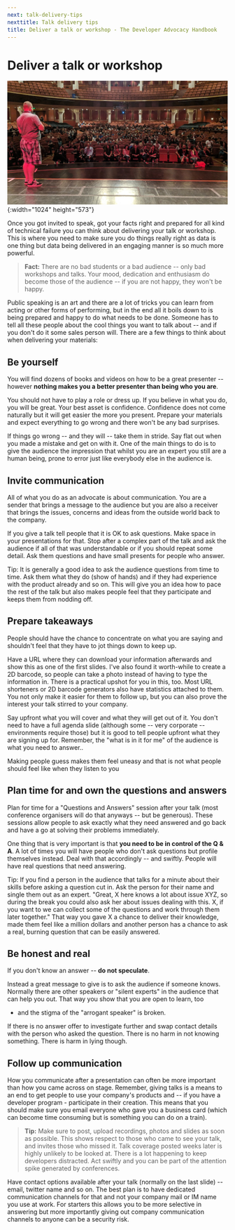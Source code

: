 ```yaml
---
next: talk-delivery-tips
nexttitle: Talk delivery tips
title: Deliver a talk or workshop - The Developer Advocacy Handbook
---
```

# Deliver a talk or workshop

![Getting introduced at an event](images/reasons-to-audience-small.jpg){:width="1024" height="573"}

Once you got invited to speak, got your facts right and prepared for all
kind of technical failure you can think about delivering your talk or
workshop. This is where you need to make sure you do things really right
as data is one thing but data being delivered in an engaging manner is
so much more powerful.

> **Fact:** There are no bad students or a bad audience -- only bad workshops and talks. Your mood, dedication and enthusiasm do become those of the audience -- if you are not happy, they won\'t be happy. 

Public speaking is an art and there are a lot of tricks you can learn
from acting or other forms of performing, but in the end all it boils
down to is being prepared and happy to do what needs to be done. Someone
has to tell all these people about the cool things you want to talk
about -- and if you don\'t do it some sales person will. There are a few
things to think about when delivering your materials:

## Be yourself

You will find dozens of books and videos on how to be a great presenter
-- however **nothing makes you a better presenter than being who you
are**.

You should not have to play a role or dress up. If you believe in what
you do, you will be great. Your best asset is confidence. Confidence
does not come naturally but it will get easier the more you present.
Prepare your materials and expect everything to go wrong and there
won\'t be any bad surprises.

If things go wrong -- and they will -- take them in stride. Say flat out
when you made a mistake and get on with it. One of the main things to do
is to give the audience the impression that whilst you are an expert you
still are a human being, prone to error just like everybody else in the
audience is.

## Invite communication

All of what you do as an advocate is about communication. You are a
sender that brings a message to the audience but you are also a receiver
that brings the issues, concerns and ideas from the outside world back
to the company.

If you give a talk tell people that it is OK to ask questions. Make
space in your presentations for that. Stop after a complex part of the
talk and ask the audience if all of that was understandable or if you
should repeat some detail. Ask them questions and have small presents
for people who answer.

Tip: It is generally a good idea to ask the audience questions from time
to time. Ask them what they do (show of hands) and if they had
experience with the product already and so on. This will give you an
idea how to pace the rest of the talk but also makes people feel that
they participate and keeps them from nodding off.

## Prepare takeaways

People should have the chance to concentrate on what you are saying and
shouldn\'t feel that they have to jot things down to keep up.

Have a URL where they can download your information afterwards and show
this as one of the first slides. I've also found it worth-while to
create a 2D barcode, so people can take a photo instead of having to
type the information in. There is a practical upshot for you in this,
too. Most URL shorteners or 2D barcode generators also have statistics
attached to them. You not only make it easier for them to follow up, but
you can also prove the interest your talk stirred to your company.

Say upfront what you will cover and what they will get out of it. You
don't need to have a full agenda slide (although some -- very corporate
-- environments require those) but it is good to tell people upfront
what they are signing up for. Remember, the "what is in it for me" of
the audience is what you need to answer..

Making people guess makes them feel uneasy and that is not what people
should feel like when they listen to you

## Plan time for and own the questions and answers

Plan for time for a "Questions and Answers" session after your talk
(most conference organisers will do that anyways -- but be generous).
These sessions allow people to ask exactly what they need answered and
go back and have a go at solving their problems immediately.

One thing that is very important is that **you need to be in control of
the Q & A**. A lot of times you will have people who don't ask questions
but profile themselves instead. Deal with that accordingly -- and
swiftly. People will have real questions that need answering.

Tip: If you find a person in the audience that talks for a minute about
their skills before asking a question cut in. Ask the person for their
name and single them out as an expert. "Great, X here knows a lot about
issue XYZ, so during the break you could also ask her about issues
dealing with this. X, if you want to we can collect some of the
questions and work through them later together." That way you gave X a
chance to deliver their knowledge, made them feel like a million dollars
and another person has a chance to ask a real, burning question that can
be easily answered.

## Be honest and real

If you don't know an answer -- **do not speculate**.

Instead a great message to give is to ask the audience if someone knows.
Normally there are other speakers or "silent experts" in the audience
that can help you out. That way you show that you are open to learn, too
- and the stigma of the "arrogant speaker" is broken.

If there is no answer offer to investigate further and swap contact
details with the person who asked the question. There is no harm in not
knowing something. There is harm in lying though.

## Follow up communication

How you communicate after a presentation can often be more important
than how you came across on stage. Remember, giving talks is a means to
an end to get people to use your company's products and -- if you have a
developer program - participate in their creation. This means that you
should make sure you email everyone who gave you a business card (which
can become time consuming but is something you can do on a train).

> **Tip:** Make sure to post, upload recordings, photos and slides as soon as possible. This shows respect to those who came to see your talk, and invites those who missed it. Talk coverage posted weeks later is highly unlikely to be looked at. There is a lot happening to keep developers distracted. Act swiftly and you can be part of the attention spike generated by conferences.

Have contact options available after your talk (normally on the last
slide) -- email, twitter name and so on. The best plan is to have
dedicated communication channels for that and not your company mail or
IM name you use at work. For starters this allows you to be more
selective in answering but more importantly giving out company
communication channels to anyone can be a security risk.

